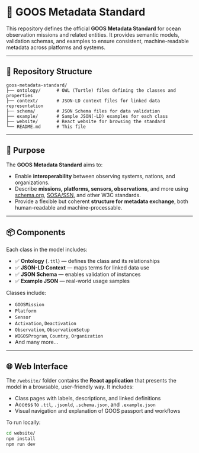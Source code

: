 # 🌊 GOOS Metadata Standard

This repository defines the official **GOOS Metadata Standard** for ocean observation missions and related entities. It provides semantic models, validation schemas, and examples to ensure consistent, machine-readable metadata across platforms and systems.

---

## 📁 Repository Structure

```text
goos-metadata-standard/
├── ontology/      # OWL (Turtle) files defining the classes and properties
├── context/       # JSON-LD context files for linked data representation
├── schema/        # JSON Schema files for data validation
├── example/       # Sample JSON(-LD) examples for each class
├── website/       # React website for browsing the standard
└── README.md      # This file
```

---

## 🧠 Purpose

The **GOOS Metadata Standard** aims to:

- Enable **interoperability** between observing systems, nations, and organizations.
- Describe **missions, platforms, sensors, observations**, and more using [schema.org](https://schema.org), [SOSA/SSN](https://www.w3.org/TR/vocab-ssn/), and other W3C standards.
- Provide a flexible but coherent **structure for metadata exchange**, both human-readable and machine-processable.

---

## 📦 Components

Each class in the model includes:

- ✅ **Ontology** (`.ttl`) — defines the class and its relationships
- ✅ **JSON-LD Context** — maps terms for linked data use
- ✅ **JSON Schema** — enables validation of instances
- ✅ **Example JSON** — real-world usage samples

Classes include:
- `GOOSMission`
- `Platform`
- `Sensor`
- `Activation`, `Deactivation`
- `Observation`, `ObservationSetup`
- `WIGOSProgram`, `Country`, `Organization`
- And many more...

---

## 🌐 Web Interface

The `/website/` folder contains the **React application** that presents the model in a browsable, user-friendly way. It includes:

- Class pages with labels, descriptions, and linked definitions
- Access to `.ttl`, `.jsonld`, `.schema.json`, and `.example.json`
- Visual navigation and explanation of GOOS passport and workflows

To run locally:

```bash
cd website/
npm install
npm run dev

